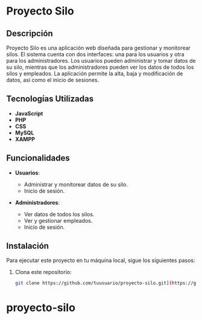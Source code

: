 # Proyecto Silo

## Descripción
Proyecto Silo es una aplicación web diseñada para gestionar y monitorear silos. El sistema cuenta con dos interfaces: una para los usuarios y otra para los administradores. Los usuarios pueden administrar y tomar datos de su silo, mientras que los administradores pueden ver los datos de todos los silos y empleados. La aplicación permite la alta, baja y modificación de datos, así como el inicio de sesiones.

## Tecnologías Utilizadas
- **JavaScript**
- **PHP**
- **CSS**
- **MySQL**
- **XAMPP**

## Funcionalidades
- **Usuarios**:
  - Administrar y monitorear datos de su silo.
  - Inicio de sesión.

- **Administradores**:
  - Ver datos de todos los silos.
  - Ver y gestionar empleados.
  - Inicio de sesión.

## Instalación
Para ejecutar este proyecto en tu máquina local, sigue los siguientes pasos:

1. Clona este repositorio:
   ```sh
   git clone https://github.com/tuusuario/proyecto-silo.git](https://github.com/RodrigoArias02/proyecto-silo)
# proyecto-silo
